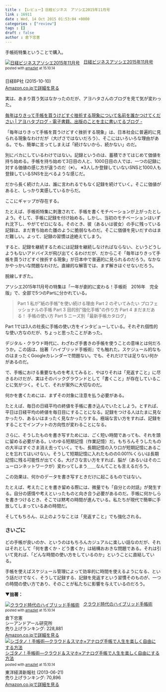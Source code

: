 ```yaml
---
title : 【レビュー】日経ビジネス　アソシエ2015年11月号　
link : 16911
date : Wed, 14 Oct 2015 01:53:04 +0000
categories : ["review"]
tags : []
draft : false
author : 倉下忠憲
---
```


手帳術特集ということで購入。

<div class="amazlet-box" style="margin-bottom:0px;"><div class="amazlet-image" style="float:left;margin:0px 12px 1px 0px;"><a href="http://www.amazon.co.jp/exec/obidos/ASIN/B014TC1PZS/rashita1000-22/ref=nosim/" name="amazletlink" target="_blank"><img src="http://ecx.images-amazon.com/images/I/6107NaJXTCL._SL160_.jpg" alt="日経ビジネスアソシエ2015年11月号" style="border: none;" /></a></div><div class="amazlet-info" style="line-height:120%; margin-bottom: 10px"><div class="amazlet-name" style="margin-bottom:10px;line-height:120%"><a href="http://www.amazon.co.jp/exec/obidos/ASIN/B014TC1PZS/rashita1000-22/ref=nosim/" name="amazletlink" target="_blank">日経ビジネスアソシエ2015年11月号</a><div class="amazlet-powered-date" style="font-size:80%;margin-top:5px;line-height:120%">posted with <a href="http://www.amazlet.com/" title="amazlet" target="_blank">amazlet</a> at 15.10.14</div></div><div class="amazlet-detail"><br />日経BP社 (2015-10-10)<br /></div><div class="amazlet-sub-info" style="float: left;"><div class="amazlet-link" style="margin-top: 5px"><a href="http://www.amazon.co.jp/exec/obidos/ASIN/B014TC1PZS/rashita1000-22/ref=nosim/" name="amazletlink" target="_blank">Amazon.co.jpで詳細を見る</a></div></div></div><div class="amazlet-footer" style="clear: left"></div></div>

実は、あまり買う気はなかったのだが、アヨハタさんのブログを見て気が変わった。

<a href="http://ayohata.jugem.jp/?eid=2616">毎年はりきって手帳を買うけどすぐ挫折する現象について名前を誰かつけてください | アヨハタブログ - 電子書籍、出版のことを主に書いてるブログ -</a>

「毎年はりきって手帳を買うけどすぐ挫折する現象」は、日本社会に普遍的に見られる現象なわけだが（大げさではないだろう）、そこにはいろいろな理由がある。でも、簡単に言ってしまえば「続けないから、続かない」のだ。

別にバカにしているわけではない。記録というのは、蓄積できてはじめて価値を持ち始める。手帳を持ち始めて3日目の人と、1000日目の人では、一つの記録に対する価値の感じ方が違うのだ（※）。
※3人しか登録していないSNSと1000人も登録しているSNSを比べるような感じだ。

だから長く続けた人は、誰に言われるでもなく記録を続けていく。そこに価値があると、しっかり実感しているからだ。

ここにギャップが存在する。

たとえば、手帳術特集に刺激されて、手帳を書くモチベーションが上がったとしよう。そして、手帳に記録を付け始める。しかし、当初のモチベーションはいずれ沈下し、やがてゼロになる。そのとき、彼（あるいは彼女）の手に残っている記録は、まだ育ち始めた雛のように脆弱なものだ。そこに価値を見いだすのはまだ難しい。よって、記録の習慣は途絶えてしまう。

すると、記録を継続するためには記録を継続しなければならない、というどうしようもないアドバイスが飛び出てくるわけだが、だからこそ「毎年はりきって手帳を買うけどすぐ挫折する現象」が日本中で普遍的に見られるのだろう。なかなかやっかいな問題なわけだ。直線的な解答では、まず解きほぐせないだろう。

脱線しすぎた。

アソシエ2015年11月号の特集は「一年が劇的に変わる！手帳術　2016年　完全版」で、全部で5つのPartに分かれている。

<blockquote>
Part 1 私が”紙の手帳”を使い続ける理由
Part 2 のぞいてみたい プロフェッショナルの手帳
Part 3 目的別"強化手帳"の作り方
Part 4 まだまだある！ 手帳の使い方
Part 5 ニーズ別「最新手帳カタログ」
</blockquote>

Part 1では3人の社長に手帳の使い方をインタビューしている。それぞれ個性的な使い方なのだが、ちょっと思ったことがあった。

デジタル・クラウド時代に、わざわざ手書きの手帳を使うことの意味とは何だろうか。この話は、拙著『ハイブリッド手帳術』でも触れた。スケジュール的なものはまったくGoogleカレンダーで問題ない。でも、それだけでは足りない何かがあるのだ。

で、手帳における重要なものを考えてみると、やはりそれは「見返すこと」に尽きるわけだが、実はそのバックグラウンドとして「書くこと」が存在していることに気がつく。そして、それが案外に大切なのだ。

何かを書くためには、まずその対象に注意を払う必要がある。

たとえば、毎日の日経平均の終値を手帳に書き込んでいたとしよう。とすれば、平日は日経平均の終値を毎日目にすることになる。記録をつける人はたまに見なかったり、あるいはまったく見なかったりする。極端な言い方をすれば、記録をすることでインプットの方向性が変わることになる。

さらに、そうしたものを書き写すためには、ごく短い時間であっても、それを頭に留める必要がある。いわゆる短期記憶（作業記憶）だ。もちろんそうしたものの大半はすぐさま消え去っていく。でも、長期記憶の入り口が短期記憶にあることを忘れてはいけない。そうして短期記憶に入れたものの0.001%くらいは長期記憶に残る可能性が出てくる。大げさな言い方をすれば、脳が（あるいはそのニューロンネットワークが）変わってしまう＿＿なんてことも言えるだろう。

この効果は、何かのデータを書き写すときだけに起こるものではない。

たとえば、考えたことを書き留める際には、微量でも「自分との対話」が発生する。自分の感情や考えといったものと向き合う必要があるのだ。手帳に何かしらを書きつけるとき、そこでは黙考の時間が進んでいる。私たちが現代で簡単に手放してしまっているあの時間だ。

そしてもちろん、以上のようなことは「見返すこと」でも強化される。

<H3>さいごに</H3>

どの手帳が良いのか、というのはもちろんカジュアルに楽しい話なのだが、それはそれとして「何を書くか・どう書くか」は結構おおきな問題である。それは引いて見れば、「どんな時間の使い方をしているのか」ということに直結している。

手帳を使えばスケジュール管理によって効率的に時間を使えるようになる、という話だけでなく、そうして記録する、記録を見返すという習慣そのものが、一つの時間の使い方であり、そのことが私たちに影響を与えているのだろう。

<strong>▼拙著：</strong>

<div class="amazlet-box" style="margin-bottom:0px;"><div class="amazlet-image" style="float:left;margin:0px 12px 1px 0px;"><a href="http://www.amazon.co.jp/exec/obidos/ASIN/4863540914/rashita1000-22/ref=nosim/" name="amazletlink" target="_blank"><img src="http://ecx.images-amazon.com/images/I/51f4RT2URdL._SL160_.jpg" alt="クラウド時代のハイブリッド手帳術" style="border: none;" /></a></div><div class="amazlet-info" style="line-height:120%; margin-bottom: 10px"><div class="amazlet-name" style="margin-bottom:10px;line-height:120%"><a href="http://www.amazon.co.jp/exec/obidos/ASIN/4863540914/rashita1000-22/ref=nosim/" name="amazletlink" target="_blank">クラウド時代のハイブリッド手帳術</a><div class="amazlet-powered-date" style="font-size:80%;margin-top:5px;line-height:120%">posted with <a href="http://www.amazlet.com/" title="amazlet" target="_blank">amazlet</a> at 15.10.14</div></div><div class="amazlet-detail">倉下忠憲 <br />シーアンドアール研究所 <br />売り上げランキング: 228,881<br /></div><div class="amazlet-sub-info" style="float: left;"><div class="amazlet-link" style="margin-top: 5px"><a href="http://www.amazon.co.jp/exec/obidos/ASIN/4863540914/rashita1000-22/ref=nosim/" name="amazletlink" target="_blank">Amazon.co.jpで詳細を見る</a></div></div></div><div class="amazlet-footer" style="clear: left"></div></div>

<div class="amazlet-box" style="margin-bottom:0px;"><div class="amazlet-image" style="float:left;margin:0px 12px 1px 0px;"><a href="http://www.amazon.co.jp/exec/obidos/ASIN/B00DH84TAE/rashita1000-22/ref=nosim/" name="amazletlink" target="_blank"><img src="http://ecx.images-amazon.com/images/I/51hPGCPKIrL._SL160_.jpg" alt="シゴタノ！手帳術―クラウド＆スマホ×アナログ手帳で人生を楽しく自由にする方法" style="border: none;" /></a></div><div class="amazlet-info" style="line-height:120%; margin-bottom: 10px"><div class="amazlet-name" style="margin-bottom:10px;line-height:120%"><a href="http://www.amazon.co.jp/exec/obidos/ASIN/B00DH84TAE/rashita1000-22/ref=nosim/" name="amazletlink" target="_blank">シゴタノ！手帳術―クラウド＆スマホ×アナログ手帳で人生を楽しく自由にする方法</a><div class="amazlet-powered-date" style="font-size:80%;margin-top:5px;line-height:120%">posted with <a href="http://www.amazlet.com/" title="amazlet" target="_blank">amazlet</a> at 15.10.14</div></div><div class="amazlet-detail">東洋経済新報社 (2013-06-21)<br />売り上げランキング: 70,896<br /></div><div class="amazlet-sub-info" style="float: left;"><div class="amazlet-link" style="margin-top: 5px"><a href="http://www.amazon.co.jp/exec/obidos/ASIN/B00DH84TAE/rashita1000-22/ref=nosim/" name="amazletlink" target="_blank">Amazon.co.jpで詳細を見る</a></div></div></div><div class="amazlet-footer" style="clear: left"></div></div>
